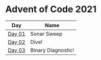 # Advent of Code 2021

| Day               | Name               |
|-------------------|--------------------|
| [Day 01](./day01) | Sonar Sweep        |
| [Day 02](./day02) | Dive!              |
| [Day 03](./day03) | Binary Diagnostic! |